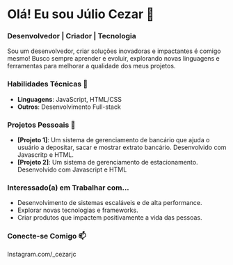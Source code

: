 # Olá! Eu sou Júlio Cezar 👋

### Desenvolvedor | Criador | Tecnologia

Sou um desenvolvedor, criar soluções inovadoras e impactantes é comigo mesmo! Busco sempre aprender e evoluir, explorando novas linguagens e ferramentas para melhorar a qualidade dos meus projetos.

### Habilidades Técnicas 🚀
- **Linguagens**: JavaScript, HTML/CSS
- **Outros**: Desenvolvimento Full-stack

### Projetos Pessoais 🌱
- **[Projeto 1]**: Um sistema de gerenciamento de bancário que ajuda o usuário a depositar, sacar e mostrar extrato bancário. Desenvolvido com Javascritp e HTML.
- **[Projeto 2]**: Um sistema de gerenciamento de estacionamento. Desenvolvido com Javascript e HTML

### Interessado(a) em Trabalhar com...
- Desenvolvimento de sistemas escaláveis e de alta performance.
- Explorar novas tecnologias e frameworks.
- Criar produtos que impactem positivamente a vida das pessoas.

### Conecte-se Comigo 📫
Instagram.com/_cezarjc

